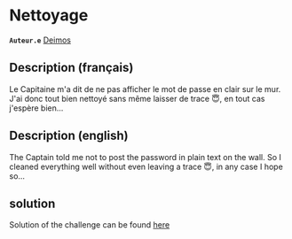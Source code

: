 # Nettoyage

**`Auteur.e`** [Deimos](https://github.com/amDeimos666)

## Description (français)

Le Capitaine m'a dit de ne pas afficher le mot de passe en clair sur le mur.
J'ai donc tout bien nettoyé sans même laisser de trace 😇, en tout cas j'espère bien...

## Description (english)

The Captain told me not to post the password in plain text on the wall.
So I cleaned everything well without even leaving a trace 😇, in any case I hope so...

## solution

Solution of the challenge can be found [here](solution/README.md)
